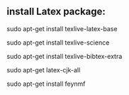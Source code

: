## install Latex package:

sudo apt-get install texlive-latex-base

sudo apt-get install texlive-science

sudo apt-get install texlive-bibtex-extra

sudo apt-get latex-cjk-all

sudo apt-get install feynmf
